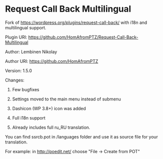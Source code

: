 Request Call Back Multilingual
==============================

Fork of https://wordpress.org/plugins/request-call-back/ with i18n and multilingual support.

Plugin URI: https://github.com/HomAfromPTZ/Request-Call-Back-Multilingual

Author: Lembinen Nikolay

Author URI: https://github.com/HomAfromPTZ

Version: 1.5.0

Changes:

1. Few bugfixes

2. Settings moved to the main menu instead of submenu

3. Dashicon (WP 3.8+) icon was added

4. Full i18n support

5. Already includes full ru_RU translation.

You can find ssrcb.pot in /languages folder and use it as source file for your translation.

For example: in http://poedit.net/ choose "File -> Create from POT"
